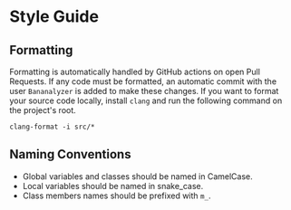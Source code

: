 # Style Guide

## Formatting

Formatting is automatically handled by GitHub actions on open Pull Requests. If any code must be formatted, an automatic commit with the user `Bananalyzer` is added to make these changes. If you want to format your source code locally, install `clang` and run the following command on the project's root.

``` shell
clang-format -i src/*
```

## Naming Conventions

* Global variables and classes should be named in CamelCase. 
* Local variables should be named in snake_case. 
* Class members names should be prefixed with `m_`.
